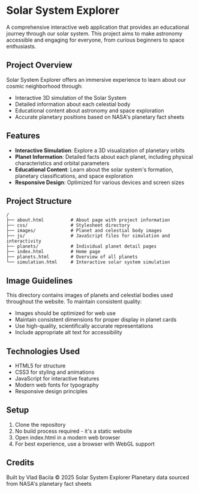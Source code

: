 # Solar System Explorer

A comprehensive interactive web application that provides an educational journey through our solar system. This project aims to make astronomy accessible and engaging for everyone, from curious beginners to space enthusiasts.

## Project Overview

Solar System Explorer offers an immersive experience to learn about our cosmic neighborhood through:
- Interactive 3D simulation of the Solar System
- Detailed information about each celestial body
- Educational content about astronomy and space exploration
- Accurate planetary positions based on NASA's planetary fact sheets

## Features

- **Interactive Simulation**: Explore a 3D visualization of planetary orbits
- **Planet Information**: Detailed facts about each planet, including physical characteristics and orbital parameters
- **Educational Content**: Learn about the solar system's formation, planetary classifications, and space exploration
- **Responsive Design**: Optimized for various devices and screen sizes

## Project Structure

```
/
├── about.html          # About page with project information
├── css/                # Stylesheet directory
├── images/             # Planet and celestial body images
├── js/                 # JavaScript files for simulation and interactivity
├── planets/            # Individual planet detail pages
├── index.html          # Home page
├── planets.html        # Overview of all planets
└── simulation.html     # Interactive solar system simulation
```

## Image Guidelines

This directory contains images of planets and celestial bodies used throughout the website. To maintain consistent quality:

- Images should be optimized for web use
- Maintain consistent dimensions for proper display in planet cards
- Use high-quality, scientifically accurate representations
- Include appropriate alt text for accessibility

## Technologies Used

- HTML5 for structure
- CSS3 for styling and animations
- JavaScript for interactive features
- Modern web fonts for typography
- Responsive design principles

## Setup

1. Clone the repository
2. No build process required - it's a static website
3. Open index.html in a modern web browser
4. For best experience, use a browser with WebGL support

## Credits

Built by Vlad Bacila © 2025 Solar System Explorer
Planetary data sourced from NASA's planetary fact sheets
